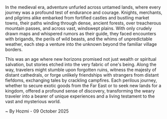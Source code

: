 
In the medieval era, adventure unfurled across untamed lands, where every journey was a profound test of endurance and courage. Knights, merchants, and pilgrims alike embarked from fortified castles and bustling market towns, their paths winding through dense, ancient forests, over treacherous mountain passes, and across vast, windswept plains. With only crudely drawn maps and whispered rumors as their guide, they faced encounters with brigands, the perils of wild beasts, and the whims of unpredictable weather, each step a venture into the unknown beyond the familiar village borders.

This was an age where new horizons promised not just wealth or spiritual salvation, but stories etched into the very fabric of one's being. Along the way, travelers might stumble upon forgotten ruins, witness the majesty of distant cathedrals, or forge unlikely friendships with strangers from distant fiefdoms, exchanging tales by crackling campfires. Each perilous journey, whether to secure exotic goods from the Far East or to seek new lands for a kingdom, offered a profound sense of discovery, transforming the weary traveler into a bearer of unique experiences and a living testament to the vast and mysterious world.

~ By Hozmi - 09 October 2025
